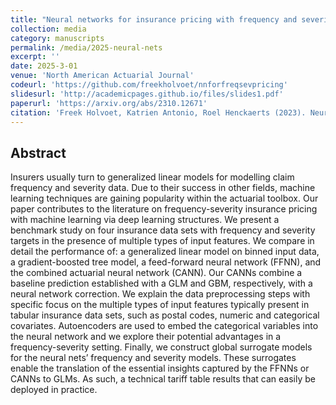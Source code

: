 ```yaml
---
title: "Neural networks for insurance pricing with frequency and severity data: a benchmark study from data preprocessing to technical tariff."
collection: media
category: manuscripts
permalink: /media/2025-neural-nets
excerpt: ''
date: 2025-3-01
venue: 'North American Actuarial Journal'
codeurl: 'https://github.com/freekholvoet/nnforfreqsevpricing'
slidesurl: 'http://academicpages.github.io/files/slides1.pdf'
paperurl: 'https://arxiv.org/abs/2310.12671'
citation: 'Freek Holvoet, Katrien Antonio, Roel Henckaerts (2023). Neural networks for insurance pricing with frequency and severity data: a benchmark study from data preprocessing to technical tariff. In <i>North Americal Actuarial Journal</i>.'
---
```


## Abstract
Insurers usually turn to generalized linear models for modelling claim frequency and severity data. Due to their success in other fields, machine learning techniques are gaining popularity within the actuarial toolbox. Our paper contributes to the literature on frequency-severity insurance pricing with machine learning via deep learning structures. We present a benchmark study on four insurance data sets with frequency and severity targets in the presence of multiple types of input features. We compare in detail the performance of: a generalized linear model on binned input data, a gradient-boosted tree model, a feed-forward neural network (FFNN), and the combined actuarial neural network (CANN). Our CANNs combine a baseline prediction established with a GLM and GBM, respectively, with a neural network correction. We explain the data preprocessing steps with specific focus on the multiple types of input features typically present in tabular insurance data sets, such as postal codes, numeric and categorical covariates. Autoencoders are used to embed the categorical variables into the neural network and we explore their potential advantages in a frequency-severity setting. Finally, we construct global surrogate models for the neural nets’ frequency and severity models. These surrogates enable the translation of the essential insights captured by the FFNNs or CANNs to GLMs. As such, a technical tariff table results that can easily be deployed in practice.